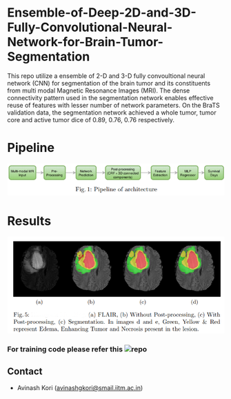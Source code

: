 # Ensemble-of-Deep-2D-and-3D-Fully-Convolutional-Neural-Network-for-Brain-Tumor-Segmentation

This repo utilize a ensemble of 2-D and 3-D fully convoultional neural network (CNN) for segmentation of the brain tumor and its constituents from multi modal Magnetic Resonance Images (MRI). The dense connectivity pattern used in the segmentation network enables effective reuse of features with lesser number of network parameters. On the BraTS validation data, the segmentation network achieved a whole tumor, tumor core and active tumor dice of 0.89, 0.76, 0.76 respectively.

# Pipeline
![pipeline](./pipeline.png)

# Results
![Results](./results.png)

### For training code please refer this ![repo](https://github.com/koriavinash1/BraTs2018)

## Contact 

* Avinash Kori (avinashgkori@smail.iitm.ac.in)
